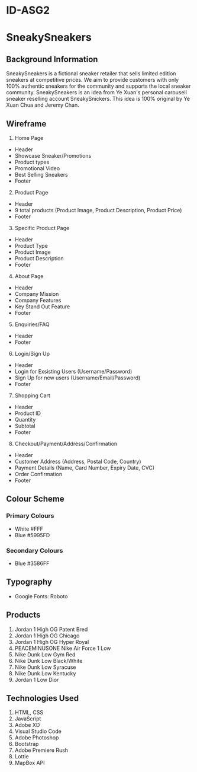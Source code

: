 # ID-ASG2

# SneakySneakers
## Background Information
SneakySneakers is a fictional sneaker retailer that sells limited edition sneakers at competitive prices. We aim to provide customers with only 100% authentic sneakers for the community and supports the local sneaker community. 
SneakySneakers is an idea from Ye Xuan's personal carousell sneaker reselling account SneakySnickers. This idea is 100% original by Ye Xuan Chua and Jeremy Chan.


## Wireframe
 1. Home Page
 - Header 
 - Showcase Sneaker/Promotions
 - Product types
 - Promotional Video
 - Best Selling Sneakers
 - Footer
 
 2. Product Page
 - Header 
 - 9 total products (Product Image, Product Description, Product Price)
 - Footer
 
 3. Specific Product Page
 - Header 
 - Product Type
 - Product Image
 - Product Description
 - Footer
 
 4. About Page
 - Header
 - Company Mission
 - Company Features
 - Key Stand Out Feature
 - Footer
 
 5. Enquiries/FAQ 
 - Header 
 - Footer
 
 6. Login/Sign Up
 - Header 
 - Login for Exsisting Users (Username/Password)
 - Sign Up for new users (Username/Email/Password)
 - Footer
 
 7. Shopping Cart
 - Header 
 - Product ID
 - Quantity 
 - Subtotal 
 - Footer
 
 8. Checkout/Payment/Address/Confirmation
 - Header 
 - Customer Address (Address, Postal Code, Country)
 - Payment Details (Name, Card Number, Expiry Date, CVC)
 - Order Confirmation
 - Footer
 
## Colour Scheme
### Primary Colours
- White #FFF
- Blue #5995FD
### Secondary Colours
- Blue #3586FF
## Typography
- Google Fonts: Roboto

## Products
1. Jordan 1 High OG Patent Bred
2. Jordan 1 High OG Chicago
3. Jordan 1 High OG Hyper Royal 
4. PEACEMINUSONE Nike Air Force 1 Low
5. Nike Dunk Low Gym Red 
6. Nike Dunk Low Black/White
7. Nike Dunk Low Syracuse 
8. Nike Dunk Low Kentucky
9. Jordan 1 Low Dior


## Technologies Used 
1. HTML, CSS
2. JavaScript
3. Adobe XD
4. Visual Studio Code
5. Adobe Photoshop
6. Bootstrap
7. Adobe Premiere Rush
8. Lottie
9. MapBox API